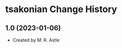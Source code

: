 tsakonian Change History
====================

1.0 (2023-01-06)
----------------
* Created by M. R. Astle
